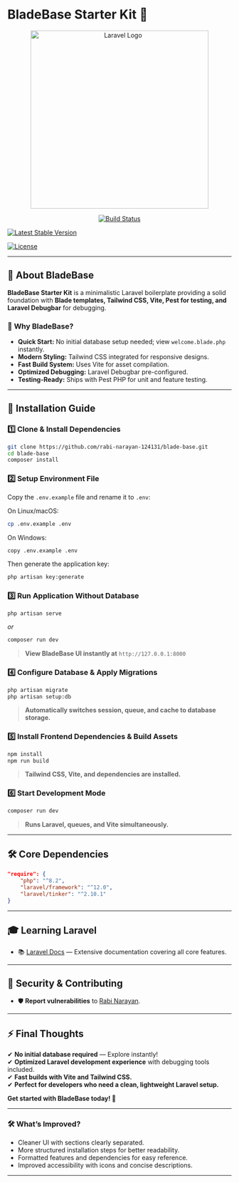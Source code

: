 # **BladeBase Starter Kit 🚀**

<p align="center">
  <a href="https://laravel.com" target="_blank">
    <img src="https://raw.githubusercontent.com/laravel/art/master/logo-lockup/5%20SVG/2%20CMYK/1%20Full%20Color/laravel-logolockup-cmyk-red.svg" width="400" alt="Laravel Logo">
  </a>
</p>

<p align="center">
  <a href="https://github.com/laravel/framework/actions"><img src="https://github.com/laravel/framework/workflows/tests/badge.svg" alt="Build Status"></a>

  <a href="https://packagist.org/packages/laravel/framework"><img src="https://img.shields.io/packagist/v/laravel/framework" alt="Latest Stable Version"></a>

  <a href="https://packagist.org/packages/laravel/framework"><img src="https://img.shields.io/packagist/l/laravel/framework" alt="License"></a>

</p>

---

## 📌 **About BladeBase**

**BladeBase Starter Kit** is a minimalistic Laravel boilerplate providing a solid foundation with **Blade templates, Tailwind CSS, Vite, Pest for testing, and Laravel Debugbar** for debugging.

### 🚀 **Why BladeBase?**
- **Quick Start:** No initial database setup needed; view `welcome.blade.php` instantly.
- **Modern Styling:** Tailwind CSS integrated for responsive designs.
- **Fast Build System:** Uses Vite for asset compilation.
- **Optimized Debugging:** Laravel Debugbar pre-configured.
- **Testing-Ready:** Ships with Pest PHP for unit and feature testing.

---

## 📖 **Installation Guide**

### 1️⃣ Clone & Install Dependencies
```bash
git clone https://github.com/rabi-narayan-124131/blade-base.git
cd blade-base
composer install
```

### 2️⃣ Setup Environment File
Copy the `.env.example` file and rename it to `.env`:

On Linux/macOS:
```bash
cp .env.example .env
```
On Windows:
```bash
copy .env.example .env
```

Then generate the application key:
```bash
php artisan key:generate
```

### 3️⃣ Run Application Without Database
```bash
php artisan serve
```
_or_
```bash
composer run dev
```
> **View BladeBase UI instantly at** `http://127.0.0.1:8000`

### 4️⃣ Configure Database & Apply Migrations
```bash
php artisan migrate
php artisan setup:db
```
> **Automatically switches session, queue, and cache to database storage.**

### 5️⃣ Install Frontend Dependencies & Build Assets
```bash
npm install
npm run build
```
> **Tailwind CSS, Vite, and dependencies are installed.**

### 6️⃣ Start Development Mode
```bash
composer run dev
```
> **Runs Laravel, queues, and Vite simultaneously.**

---

## 🛠 **Core Dependencies**
```json
"require": {
    "php": "^8.2",
    "laravel/framework": "^12.0",
    "laravel/tinker": "^2.10.1"
}
```

---

## 🎓 **Learning Laravel**
- 📚 [Laravel Docs](https://laravel.com/docs) — Extensive documentation covering all core features.

---

## 🔐 **Security & Contributing**
- 🛡 **Report vulnerabilities** to [Rabi Narayan](mailto:coolrabi9583@gmail.com).

---

## ⚡ **Final Thoughts**
✔ **No initial database required** — Explore instantly!  
✔ **Optimized Laravel development experience** with debugging tools included.  
✔ **Fast builds with Vite and Tailwind CSS.**  
✔ **Perfect for developers who need a clean, lightweight Laravel setup.**  

**Get started with BladeBase today! 🚀**

---

### 🛠 **What’s Improved?**
- Cleaner UI with sections clearly separated.
- More structured installation steps for better readability.
- Formatted features and dependencies for easy reference.
- Improved accessibility with icons and concise descriptions.

---